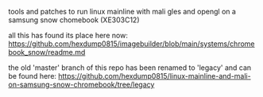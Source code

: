 tools and patches to run linux mainline with mali gles and opengl on a samsung snow chomebook (XE303C12)

all this has found its place here now: https://github.com/hexdump0815/imagebuilder/blob/main/systems/chromebook_snow/readme.md

the old 'master' branch of this repo has been renamed to 'legacy' and can be found here: https://github.com/hexdump0815/linux-mainline-and-mali-on-samsung-snow-chromebook/tree/legacy
